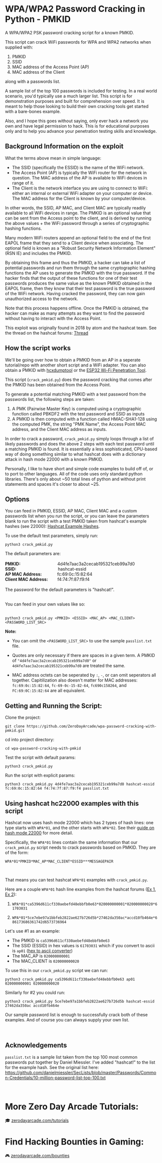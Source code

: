 # WPA/WPA2 Password Cracking in Python - PMKID
A WPA/WPA2 PSK password cracking script for a known PMKID. 

This script can crack WiFi passwords for WPA and WPA2 networks when supplied with: 
1. PMKID
2. SSID
3. MAC address of the Access Point (AP)
4. MAC address of the Client

along with a passwords list.

A sample list of the top 100 passwords is included for testing. In a real world scenario, you'd typically use a much larger list. This script is for demonstration purposes and built for comprehension over speed. It is meant to help those looking to build their own cracking tools get started with a bare-bones example.

Also, and I hope this goes without saying, only ever hack a network you own and have legal permission to hack. This is for educational purposes only and to help you advance your penetration testing skills and knowledge. 

## Background Information on the exploit
What the terms above mean in simple language:
- The SSID (specifically the ESSID) is the name of the WiFi network.
- The Access Point (AP) is typically the WiFi router for the network in question. The MAC address of the AP is available to WiFi devices in range of it.
- The Client is the network interface you are using to connect to WiFi: either an internal or external WiFi adapter on your computer or device. The MAC address for the Client is known by your computer/device. 

In other words, the SSID, AP MAC, and Client MAC are typically readily available to all WiFi devices in range. The PMKID is an optional value that can be sent from the Access point to the client, and is derived by running the above values + the WiFi password through a series of cryptographic hashing functions.

Many modern WiFi routers append an optional field to the end of the first EAPOL frame that they send to a Client device when associating. The optional field is known as a "Robust Security Network Information Element" (RSN IE) and includes the PMKID.

By obtaining this frame and thus the PMKID, a hacker can take a list of potential passwords and run them through the same cryptographic hashing functions the AP uses to generate the PMKID with the true password. If the hacker finds that the output of these functions for one of their test passwords produces the same value as the known PMKID obtained in the EAPOL frame, then they know that their test password is the true password of the WiFi network. Having cracked the password, they can now gain unauthorized access to the network. 

Note that this process happens offline. Once the PMKID is obtained, the hacker can make as many attempts as they want to find the password without having to interact with the Access Point.

This exploit was originally found in 2018 by atom and the hashcat team. See the thread on the hashcat forums: <a href="https://hashcat.net/forum/thread-7717.html">Thread</a>

## How the script works

We'll be going over how to obtain a PMKID from an AP in a seperate tutorial/repo with another short script and a WiFi adapter. You can also obtain a PMKID with <a href="https://github.com/ZerBea/hcxdumptool">hcxdumptool</a> or the <a href="https://github.com/risinek/esp32-wifi-penetration-tool">ESP32 Wi-Fi Penetration Tool</a>.

This script (`crack_pmkid.py`) does the password cracking that comes after the PMKID has been obtained from the Access Point.

To generate a potential matching PMKID with a test password from the passwords list, the following steps are taken:
1. A PMK (Pairwise Master Key) is computed using a cryptographic function called PBKDF2 with the test password and SSID as inputs
2. A PMKID is then computed with a function called HMAC-SHA1-128 using the computed PMK, the string "PMK Name", the Access Point MAC address, and the Client MAC address as inputs.

In order to crack a password, `crack_pmkid.py` simply loops through a list of likely passwords and does the above 2 steps with each test password until a matching PMKID is found. It is essentially a less sophisticated, CPU-based way of doing something similar to what hashcat does with a dictionary attack in hash mode 22000 with a known PMKID.

Personally, I like to have short and simple code examples to build off of, or to port to other languages. All of the code uses only standard python libraries. There's only about ~50 total lines of python and without print statements and spaces it's closer to about ~25.

## Options

You can feed in PMKID, ESSID, AP MAC, Client MAC and a custom passwords list when you run the script, or you can leave the parameters blank to run the script with a test PMKID taken from hashcat's example hashes (see 22000): [Hashcat Example Hashes](https://hashcat.net/wiki/doku.php?id=example_hashes#example_hashes). 

To use the default test parameters, simply run:
```
python3 crack_pmkid.py
```
The default parameters are:
<br/>  
**PMKID:**&nbsp;&nbsp;&nbsp;&nbsp;&nbsp;&nbsp;&nbsp;&nbsp;&nbsp;&nbsp;&nbsp;&nbsp;&nbsp;&nbsp;&nbsp;&nbsp;&nbsp;&nbsp;&nbsp;&nbsp;&nbsp;&nbsp;&nbsp;&nbsp;&nbsp;&nbsp;&nbsp;&nbsp;&nbsp;&nbsp;&nbsp;4d4fe7aac3a2cecab195321ceb99a7d0  
**SSID:**&nbsp;&nbsp;&nbsp;&nbsp;&nbsp;&nbsp;&nbsp;&nbsp;&nbsp;&nbsp;&nbsp;&nbsp;&nbsp;&nbsp;&nbsp;&nbsp;&nbsp;&nbsp;&nbsp;&nbsp;&nbsp;&nbsp;&nbsp;&nbsp;&nbsp;&nbsp;&nbsp;&nbsp;&nbsp;&nbsp;&nbsp;&nbsp;&nbsp;&nbsp;&nbsp;hashcat-essid  
**AP MAC Address:**&nbsp;&nbsp;&nbsp;&nbsp;&nbsp;&nbsp;&nbsp;&nbsp;&nbsp;&nbsp;&nbsp;&nbsp;&nbsp;fc:69:0c:15:82:64  
**Client MAC Address:**&nbsp;&nbsp;&nbsp;&nbsp;&nbsp;&nbsp;&nbsp;&nbsp;f4:74:7f:87:f9:f4  
<br/>
The password for the default parameters is "hashcat!". 

<br/>  
You can feed in your own values like so:
<br/>  
<br/>  


```
python3 crack_pmkid.py <PMKID> <ESSID> <MAC_AP> <MAC_CLIENT> <PASSWORD_LIST_SRC>
```

**Note:**
- You can omit the `<PASSWORD_LIST_SRC>` to use the sample `passlist.txt` file. 

- Quotes are only necessary if there are spaces in a given term. A PMKID of `"4d4fe7aac3a2cecab195321ceb99a7d0"` or `4d4fe7aac3a2cecab195321ceb99a7d0` are treated the same. 

- MAC address octets can be seperated by `:`, `-`, or can omit seperators all together. Capitilization also doesn't matter for MAC addresses: `fc:69:0c:15:82:64`, `fc-69-0c-15-82-64`, `fc690c158264`, and `FC:69:0C:15:82:64` are all equivalent.

## Getting and Running the Script:
Clone the project:
```
git clone https://github.com/ZeroDayArcade/wpa-password-cracking-with-pmkid.git
```
cd into project directory:
```
cd wpa-password-cracking-with-pmkid
```
Test the script with default params:
```
python3 crack_pmkid.py
```
Run the script with explicit params:
```
python3 crack_pmkid.py 4d4fe7aac3a2cecab195321ceb99a7d0 hashcat-essid fc:69:0c:15:82:64 f4:74:7f:87:f9:f4 passlist.txt
```

## Using hashcat hc22000 examples with this script
Hashcat now uses hash mode 22000 which has 2 types of hash lines: one type starts with `WPA*01`, and the other starts with `WPA*02`. See their <a href="https://hashcat.net/wiki/doku.php?id=cracking_wpawpa2">guide on hash mode 22000</a> for more detail. 

Specifically, the `WPA*01` lines contain the same information that our `crack_pmkid.py` script needs to crack passwords based on PMKID. They are of the form:

```
WPA*01*PMKID*MAC_AP*MAC_CLIENT*ESSID***MESSAGEPAIR
```
<br/>  

That means you can test hashcat `WPA*01` examples with `crack_pmkid.py`.

Here are a couple `WPA*01` hash line examples from the hashcat forums (<a href="https://hashcat.net/forum/thread-10548.html">Ex 1</a>, <a href="https://hashcat.net/forum/thread-10414.html"> Ex 2</a>):
1. `WPA*01*ca5396d611cf330aebefd48ebbfb0e63*020000000001*020000000020*61703031`
   
2. `WPA*01*5ce7ebe97a1bbfeb2822ae627b726d5b*27462da350ac*accd10fb464e*686173686361742d6573736964`

Let's use #1 as an example:
- The PMKID is `ca5396d611cf330aebefd48ebbfb0e63`
- The SSID (ESSID) in hex values is `61703031` which if you convert to ascii is `ap01` (<a href="https://www.rapidtables.com/convert/number/hex-to-ascii.html">hex to ascii converter</a>)
- The MAC_AP is `020000000001`
- The MAC_CLIENT is `020000000020`

To use this in our `crack_pmkid.py` script we can run:
```
python3 crack_pmkid.py ca5396d611cf330aebefd48ebbfb0e63 ap01 020000000001 020000000020
```
Similarly for #2 you could run:
```
python3 crack_pmkid.py 5ce7ebe97a1bbfeb2822ae627b726d5b hashcat-essid 27462da350ac accd10fb464e
```
Our sample password list is enough to successfully crack both of these examples. And of course you can always supply your own list. 
<br/>  
<br/>  


## Acknowledgements
`passlist.txt` is a sample list taken from the top 100 most common passwords put together by Daniel Miessler. I've added "hashcat!" to the list for the example hash. See the original list here:
https://github.com/danielmiessler/SecLists/blob/master/Passwords/Common-Credentials/10-million-password-list-top-100.txt

<br/>

# More Zero Day Arcade Tutorials:
🎓  <a href="https://zerodayarcade.com/tutorials">zerodayarcade.com/tutorials</a> 

# Find Hacking Bounties in Gaming:
🎮  <a href="https://zerodayarcade.com/bounties">zerodayarcade.com/bounties</a>
